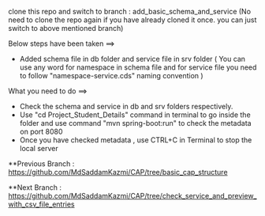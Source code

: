 clone this repo and switch to branch : add_basic_schema_and_service (No need to clone the repo again if you have already cloned it once. you can just switch to above mentioned branch)

Below steps have been taken ==>

* Added schema file in db folder and service file in srv folder ( You can use any word for namespace in schema file and for service file you need to follow "namespace-service.cds" naming convention )

What you need to do ==>

* Check the schema and service in db and srv folders respectively.
* Use "cd Project_Student_Details" command in terminal to go inside the folder and use command "mvn spring-boot:run" to check the metadata on port 8080
* Once you have checked metadata , use CTRL+C in Terminal to stop the local server

  
**Previous Branch : https://github.com/MdSaddamKazmi/CAP/tree/basic_cap_structure

**Next Branch : https://github.com/MdSaddamKazmi/CAP/tree/check_service_and_preview_with_csv_file_entries
